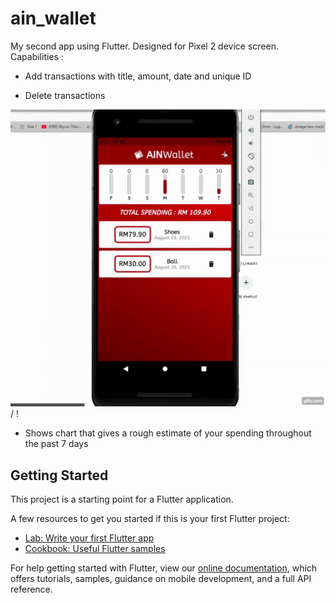 # ain_wallet

My second app using Flutter. Designed for Pixel 2 device screen.
Capabilities :
- Add transactions with title, amount, date and unique ID


- Delete transactions

![ Alt text](gif.gif) / ! [](gif.gif)

- Shows chart that gives a rough estimate of your spending throughout the past 7 days

## Getting Started

This project is a starting point for a Flutter application.

A few resources to get you started if this is your first Flutter project:

- [Lab: Write your first Flutter app](https://flutter.dev/docs/get-started/codelab)
- [Cookbook: Useful Flutter samples](https://flutter.dev/docs/cookbook)

For help getting started with Flutter, view our
[online documentation](https://flutter.dev/docs), which offers tutorials,
samples, guidance on mobile development, and a full API reference.
